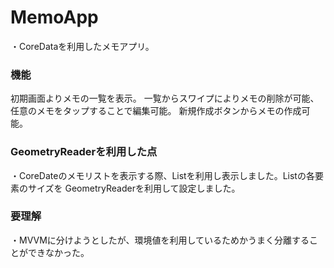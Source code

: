 # MemoApp
・CoreDataを利用したメモアプリ。

### 機能
初期画面よりメモの一覧を表示。
一覧からスワイプによりメモの削除が可能、任意のメモをタップすることで編集可能。
新規作成ボタンからメモの作成可能。

### GeometryReaderを利用した点
・CoreDateのメモリストを表示する際、Listを利用し表示しました。Listの各要素のサイズを
GeometryReaderを利用して設定しました。

### 要理解
・MVVMに分けようとしたが、環境値を利用しているためかうまく分離することができなかった。
